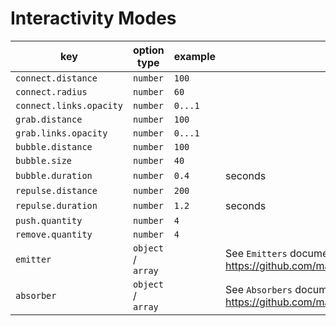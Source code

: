 # Interactivity Modes

| key                     | option type        | example | notes                                                                                                  |
|-------------------------| ------------------ | ------- |--------------------------------------------------------------------------------------------------------|
| `connect.distance`      | `number`           | `100`   |                                                                                                        |
| `connect.radius`        | `number`           | `60`    |                                                                                                        |
| `connect.links.opacity` | `number`           | `0...1` |                                                                                                        |
| `grab.distance`         | `number`           | `100`   |                                                                                                        |
| `grab.links.opacity`    | `number`           | `0...1` |                                                                                                        |
| `bubble.distance`       | `number`           | `100`   |                                                                                                        |
| `bubble.size`           | `number`           | `40`    |                                                                                                        |
| `bubble.duration`       | `number`           | `0.4`   | seconds                                                                                                |
| `repulse.distance`      | `number`           | `200`   |                                                                                                        |
| `repulse.duration`      | `number`           | `1.2`   | seconds                                                                                                |
| `push.quantity`         | `number`           | `4`     |                                                                                                        |
| `remove.quantity`       | `number`           | `4`     |                                                                                                        |
| `emitter`               | `object` / `array` |         | See `Emitters` documentation <https://github.com/matteobruni/tsparticles/tree/main/plugins/emitters>   |
| `absorber`              | `object` / `array` |         | See `Absorbers` documentation <https://github.com/matteobruni/tsparticles/tree/main/plugins/absorbers> |
